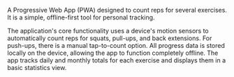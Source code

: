 A Progressive Web App (PWA) designed to count reps for several exercises. It is a simple, offline-first tool for personal tracking.

The application's core functionality uses a device's motion sensors to automatically count reps for squats, pull-ups, and back extensions. For push-ups, there is a manual tap-to-count option. All progress data is stored locally on the device, allowing the app to function completely offline. The app tracks daily and monthly totals for each exercise and displays them in a basic statistics view.
